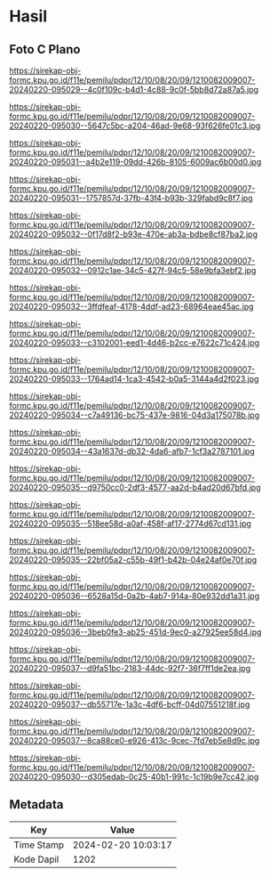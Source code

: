 # Hasil

## Foto C Plano

https://sirekap-obj-formc.kpu.go.id/f11e/pemilu/pdpr/12/10/08/20/09/1210082009007-20240220-095029--4c0f109c-b4d1-4c88-9c0f-5bb8d72a87a5.jpg

https://sirekap-obj-formc.kpu.go.id/f11e/pemilu/pdpr/12/10/08/20/09/1210082009007-20240220-095030--5647c5bc-a204-46ad-9e68-93f626fe01c3.jpg

https://sirekap-obj-formc.kpu.go.id/f11e/pemilu/pdpr/12/10/08/20/09/1210082009007-20240220-095031--a4b2e119-09dd-426b-8105-6009ac6b00d0.jpg

https://sirekap-obj-formc.kpu.go.id/f11e/pemilu/pdpr/12/10/08/20/09/1210082009007-20240220-095031--1757857d-37fb-43f4-b93b-329fabd9c8f7.jpg

https://sirekap-obj-formc.kpu.go.id/f11e/pemilu/pdpr/12/10/08/20/09/1210082009007-20240220-095032--0f17d8f2-b93e-470e-ab3a-bdbe8cf87ba2.jpg

https://sirekap-obj-formc.kpu.go.id/f11e/pemilu/pdpr/12/10/08/20/09/1210082009007-20240220-095032--0912c1ae-34c5-427f-94c5-58e9bfa3ebf2.jpg

https://sirekap-obj-formc.kpu.go.id/f11e/pemilu/pdpr/12/10/08/20/09/1210082009007-20240220-095032--3ffdfeaf-4178-4ddf-ad23-68964eae45ac.jpg

https://sirekap-obj-formc.kpu.go.id/f11e/pemilu/pdpr/12/10/08/20/09/1210082009007-20240220-095033--c3102001-eed1-4d46-b2cc-e7622c71c424.jpg

https://sirekap-obj-formc.kpu.go.id/f11e/pemilu/pdpr/12/10/08/20/09/1210082009007-20240220-095033--1764ad14-1ca3-4542-b0a5-3144a4d2f023.jpg

https://sirekap-obj-formc.kpu.go.id/f11e/pemilu/pdpr/12/10/08/20/09/1210082009007-20240220-095034--c7a49136-bc75-437e-9816-04d3a175078b.jpg

https://sirekap-obj-formc.kpu.go.id/f11e/pemilu/pdpr/12/10/08/20/09/1210082009007-20240220-095034--43a1637d-db32-4da6-afb7-1cf3a2787101.jpg

https://sirekap-obj-formc.kpu.go.id/f11e/pemilu/pdpr/12/10/08/20/09/1210082009007-20240220-095035--d9750cc0-2df3-4577-aa2d-b4ad20d67bfd.jpg

https://sirekap-obj-formc.kpu.go.id/f11e/pemilu/pdpr/12/10/08/20/09/1210082009007-20240220-095035--518ee58d-a0af-458f-af17-2774d67cd131.jpg

https://sirekap-obj-formc.kpu.go.id/f11e/pemilu/pdpr/12/10/08/20/09/1210082009007-20240220-095035--22bf05a2-c55b-49f1-b42b-04e24af0e70f.jpg

https://sirekap-obj-formc.kpu.go.id/f11e/pemilu/pdpr/12/10/08/20/09/1210082009007-20240220-095036--6528a15d-0a2b-4ab7-914a-80e932dd1a31.jpg

https://sirekap-obj-formc.kpu.go.id/f11e/pemilu/pdpr/12/10/08/20/09/1210082009007-20240220-095036--3beb0fe3-ab25-451d-9ec0-a27925ee58d4.jpg

https://sirekap-obj-formc.kpu.go.id/f11e/pemilu/pdpr/12/10/08/20/09/1210082009007-20240220-095037--d9fa51bc-2183-44dc-92f7-36f7ff1de2ea.jpg

https://sirekap-obj-formc.kpu.go.id/f11e/pemilu/pdpr/12/10/08/20/09/1210082009007-20240220-095037--db55717e-1a3c-4df6-bcff-04d07551218f.jpg

https://sirekap-obj-formc.kpu.go.id/f11e/pemilu/pdpr/12/10/08/20/09/1210082009007-20240220-095037--8ca88ce0-e926-413c-9cec-7fd7eb5e8d9c.jpg

https://sirekap-obj-formc.kpu.go.id/f11e/pemilu/pdpr/12/10/08/20/09/1210082009007-20240220-095030--d305edab-0c25-40b1-991c-1c19b9e7cc42.jpg


## Metadata

| Key        | Value               |
| ---------- | ------------------- |
| Time Stamp | 2024-02-20 10:03:17 |
| Kode Dapil | 1202                |



